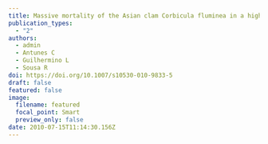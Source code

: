```yaml
---
title: Massive mortality of the Asian clam Corbicula fluminea in a highly invaded area
publication_types:
  - "2"
authors:
  - admin
  - Antunes C
  - Guilhermino L
  - Sousa R
doi: https://doi.org/10.1007/s10530-010-9833-5
draft: false
featured: false
image:
  filename: featured
  focal_point: Smart
  preview_only: false
date: 2010-07-15T11:14:30.156Z
---
```

